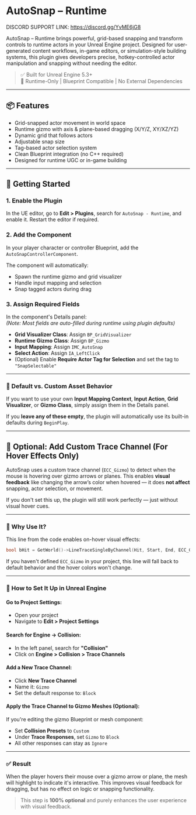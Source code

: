 # AutoSnap – Runtime

DISCORD SUPPORT LINK: https://discord.gg/YvME6jG8

AutoSnap – Runtime brings powerful, grid-based snapping and transform controls to runtime actors in your Unreal Engine project. Designed for user-generated content workflows, in-game editors, or simulation-style building systems, this plugin gives developers precise, hotkey-controlled actor manipulation and snapping without needing the editor.

> ✅ Built for Unreal Engine 5.3+  
> 🧩 Runtime-Only | Blueprint Compatible | No External Dependencies

---

## 📦 Features

- Grid-snapped actor movement in world space  
- Runtime gizmo with axis & plane-based dragging (X/Y/Z, XY/XZ/YZ)  
- Dynamic grid that follows actors  
- Adjustable snap size  
- Tag-based actor selection system  
- Clean Blueprint integration (no C++ required)  
- Designed for runtime UGC or in-game building

---

## 🚀 Getting Started

### 1. Enable the Plugin

In the UE editor, go to **Edit > Plugins**, search for `AutoSnap - Runtime`, and enable it. Restart the editor if required.

### 2. Add the Component

In your player character or controller Blueprint, add the `AutoSnapControllerComponent`.

The component will automatically:
- Spawn the runtime gizmo and grid visualizer
- Handle input mapping and selection
- Snap tagged actors during drag

### 3. Assign Required Fields

In the component's Details panel:  
*(Note: Most fields are auto-filled during runtime using plugin defaults)*

- **Grid Visualizer Class**: Assign `BP_GridVisualizer`  
- **Runtime Gizmo Class**: Assign `BP_Gizmo`  
- **Input Mapping**: Assign `IMC_AutoSnap`  
- **Select Action**: Assign `IA_LeftClick`  
- (Optional) Enable **Require Actor Tag for Selection** and set the tag to `"SnapSelectable"`

---

### 🔄 Default vs. Custom Asset Behavior

If you want to use your own **Input Mapping Context**, **Input Action**, **Grid Visualizer**, or **Gizmo Class**, simply assign them in the Details panel.

If you **leave any of these empty**, the plugin will automatically use its built-in defaults during `BeginPlay`.

---

## 🎯 Optional: Add Custom Trace Channel (For Hover Effects Only)

AutoSnap uses a custom trace channel (`ECC_Gizmo`) to detect when the mouse is hovering over gizmo arrows or planes. This enables **visual feedback** like changing the arrow’s color when hovered — it does **not affect** snapping, actor selection, or movement.

If you don't set this up, the plugin will still work perfectly — just without visual hover cues.

---

### 🔧 Why Use It?

This line from the code enables on-hover visual effects:

```cpp
bool bHit = GetWorld()->LineTraceSingleByChannel(Hit, Start, End, ECC_Gizmo, Params);
```

If you haven't defined `ECC_Gizmo` in your project, this line will fall back to default behavior and the hover colors won't change.

---

### 📝 How to Set It Up in Unreal Engine

#### Go to Project Settings:

- Open your project
- Navigate to **Edit > Project Settings**

#### Search for Engine → Collision:

- In the left panel, search for **"Collision"**
- Click on **Engine > Collision > Trace Channels**

#### Add a New Trace Channel:

- Click **New Trace Channel**
- Name it: `Gizmo`
- Set the default response to: `Block`

#### Apply the Trace Channel to Gizmo Meshes (Optional):

If you're editing the gizmo Blueprint or mesh component:

- Set **Collision Presets** to `Custom`
- Under **Trace Responses**, set `Gizmo` to `Block`
- All other responses can stay as `Ignore`

---

### ✅ Result

When the player hovers their mouse over a gizmo arrow or plane, the mesh will highlight to indicate it's interactive. This improves visual feedback for dragging, but has no effect on logic or snapping functionality.

> This step is **100% optional** and purely enhances the user experience with visual feedback.

